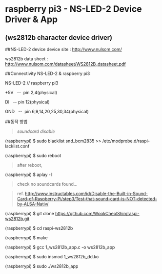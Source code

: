 raspberry pi3 - NS-LED-2 Device Driver & App 
===============
(ws2812b character device driver)
----

##NS-LED-2 device
device site : http://www.nulsom.com/

ws2812b data sheet : http://www.nulsom.com/datasheet/WS2812B_datasheet.pdf


##Connectivity NS-LED-2 & raspberry pi3

NS-LED-2  //  raspberry pi3

+5V   --  pin 2,4(physical)   

DI    --  pin 12(physical)

GND   --  pin 6,9,14,20,25,30,34(physical)

##동작 방법

>*soundcard disable*

(raspberrypi) $ sudo blacklist snd_bcm2835 >> /etc/modprobe.d/raspi-lacklist.conf

(raspberrypi) $ sudo reboot

>after reboot,

(raspberrypi) $ aplay -l

>check no soundcards found...

>ref. http://www.instructables.com/id/Disable-the-Built-in-Sound-Card-of-Raspberry-Pi/step3/Test-that-sound-card-is-NOT-detected-by-ALSA-Nativ/

(raspberrypi) $ git clone https://github.com/WookCheolShin/raspi-ws2812b.git

(raspberrypi) $ cd raspi-ws2812b

(raspberrypi) $ make

(raspberrypi) $ gcc 1_ws2812b_app.c -o ws2812b_app

(raspberrypi) $ sudo insmod 1_ws2812b_dd.ko

(raspberrypi) $ sudo ./ws2812b_app
  
